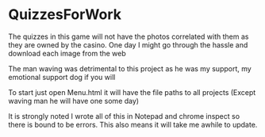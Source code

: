 # QuizzesForWork
The quizzes in this game will not have the photos correlated with them as they are owned by the casino. One day I might go through the hassle and download each image from the web

The man waving was detrimental to this project as he was my support, my emotional support dog if you will

To start just open Menu.html it will have the file paths to all projects (Except waving man he will have one some day)


It is strongly noted I wrote all of this in Notepad and chrome inspect so there is bound to be errors. This also means it will take me awhile to update. 
